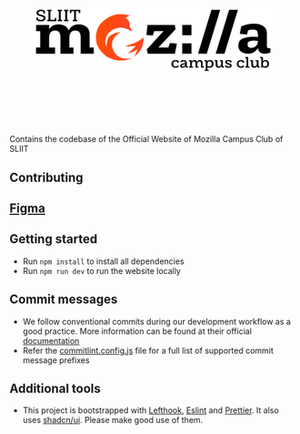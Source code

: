 <br/>

<br/>

<p align="center">
  <img src="./public/mozilla-logo.svg" width="420" alt="Mozilla Campus Club of SLIIT Logo"/>
</p>

<br/>

<p align="center">
  <a aria-label="License" href="https://github.com/sliit-foss/bashaway/blob/main/LICENSE">
    <img alt="" src="https://img.shields.io/badge/License-MIT-yellow.svg">
  </a>
</p>

<br/>

Contains the codebase of the Official Website of Mozilla Campus Club of SLIIT

## Contributing

## [Figma](https://www.figma.com/file/7ZbV0wWxObf7DdbtJ6PjHZ/MozillaWeb?type=design&node-id=10%3A14&mode=design&t=6LpqwKjs3Chazzwt-1)

## Getting started

- Run `npm install` to install all dependencies
- Run `npm run dev` to run the website locally

## Commit messages

- We follow conventional commits during our development workflow as a good practice. More information can be found at their official [documentation](https://www.conventionalcommits.org/en/v1.0.0-beta.4/#examples)
- Refer the [commitlint.config.js](https://github.com/Mozilla-Campus-Club-of-SLIIT/official-web/blob/main/commitlint.config.js) file for a full list of supported commit message prefixes

## Additional tools

- This project is bootstrapped with [Lefthook](https://evilmartians.com/opensource/lefthook), [Eslint](https://eslint.org/) and [Prettier](https://prettier.io/). It also uses [shadcn/ui](https://ui.shadcn.com/). Please make good use of them.

<br/>
